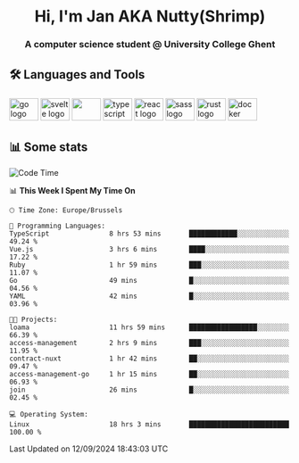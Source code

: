 <h1 align="center">Hi, I'm Jan AKA Nutty(Shrimp)</h1>
<h3 align="center">A computer science student @ University College Ghent</h3>

<h2 align="left">🛠️ Languages and Tools</h2>

###

<div align="left">
  <img src="https://cdn.jsdelivr.net/gh/devicons/devicon/icons/go/go-original.svg" height="40" width="52" alt="go logo"  />
  <img src="https://cdn.jsdelivr.net/gh/devicons/devicon@latest/icons/svelte/svelte-original.svg"  height="40" width="52" alt="svelte logo" />
  <img src="https://cdn.jsdelivr.net/gh/devicons/devicon@latest/icons/tailwindcss/tailwindcss-original.svg" height="40" width="52" />
  <img src="https://cdn.jsdelivr.net/gh/devicons/devicon/icons/typescript/typescript-original.svg" height="40" width="52" alt="typescript logo"  />
  <img src="https://cdn.jsdelivr.net/gh/devicons/devicon/icons/react/react-original.svg" height="40" width="52" alt="react logo"  />
  <img src="https://cdn.jsdelivr.net/gh/devicons/devicon/icons/sass/sass-original.svg" height="40" width="52" alt="sass logo"  />
  <img src="https://cdn.jsdelivr.net/gh/devicons/devicon@latest/icons/rust/rust-original.svg" height="40" width="52" alt="rust logo" />
  <img src="https://cdn.jsdelivr.net/gh/devicons/devicon/icons/docker/docker-original.svg" height="40" width="52" alt="docker logo"  />
</div>

<h2>📊 Some stats</h2>

<!--START_SECTION:waka-->
![Code Time](http://img.shields.io/badge/Code%20Time-5%2C010%20hrs%2032%20mins-blue)

📊 **This Week I Spent My Time On** 

```text
🕑︎ Time Zone: Europe/Brussels

💬 Programming Languages: 
TypeScript               8 hrs 53 mins       ████████████░░░░░░░░░░░░░   49.24 % 
Vue.js                   3 hrs 6 mins        ████░░░░░░░░░░░░░░░░░░░░░   17.22 % 
Ruby                     1 hr 59 mins        ███░░░░░░░░░░░░░░░░░░░░░░   11.07 % 
Go                       49 mins             █░░░░░░░░░░░░░░░░░░░░░░░░   04.56 % 
YAML                     42 mins             █░░░░░░░░░░░░░░░░░░░░░░░░   03.96 % 

🐱‍💻 Projects: 
loama                    11 hrs 59 mins      █████████████████░░░░░░░░   66.39 % 
access-management        2 hrs 9 mins        ███░░░░░░░░░░░░░░░░░░░░░░   11.95 % 
contract-nuxt            1 hr 42 mins        ██░░░░░░░░░░░░░░░░░░░░░░░   09.47 % 
access-management-go     1 hr 15 mins        ██░░░░░░░░░░░░░░░░░░░░░░░   06.93 % 
join                     26 mins             █░░░░░░░░░░░░░░░░░░░░░░░░   02.45 % 

💻 Operating System: 
Linux                    18 hrs 3 mins       █████████████████████████   100.00 % 
```


 Last Updated on 12/09/2024 18:43:03 UTC
<!--END_SECTION:waka-->
